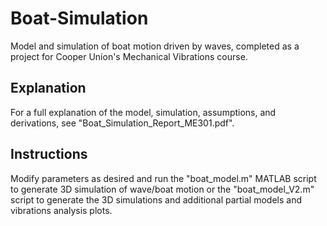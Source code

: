 # Boat-Simulation
Model and simulation of boat motion driven by waves, completed as a project for Cooper Union's Mechanical Vibrations course.

## Explanation
For a full explanation of the model, simulation, assumptions, and derivations, see "Boat_Simulation_Report_ME301.pdf".

## Instructions
Modify parameters as desired and run the "boat_model.m" MATLAB script to generate 3D simulation of wave/boat motion or the "boat_model_V2.m" script to generate the 3D simulations and additional partial models and vibrations analysis plots.
